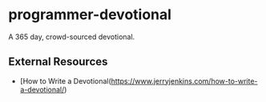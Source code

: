 # programmer-devotional
A 365 day, crowd-sourced devotional.
## External Resources
* [How to Write a Devotional(https://www.jerryjenkins.com/how-to-write-a-devotional/)
